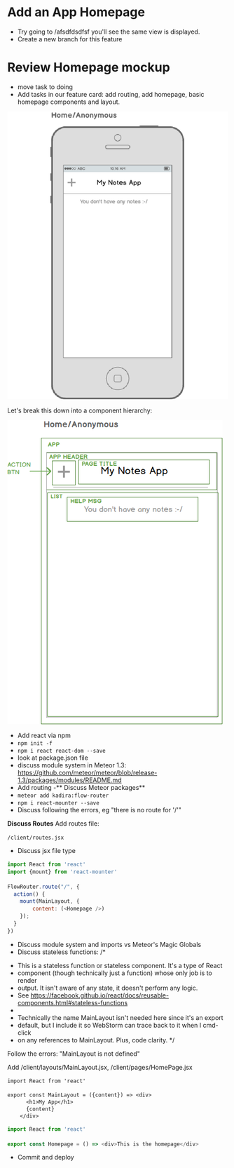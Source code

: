 # Add an App Homepage
- Try going to /afsdfdsdfsf you'll see the same view is displayed.
- Create a new branch for this feature

# Review Homepage mockup

- move task to doing
- Add tasks in our feature card: add routing, add homepage, basic homepage components and layout.

![Mockup of homepage](images/home-anon.png)


Let's break this down into a component hierarchy:


![Comp hierarchy of homepage](images/home-components.png)

- Add react via npm
- ```npm init -f```
- ```npm i react react-dom --save```
- look at package.json file
- discuss module system in Meteor 1.3: https://github.com/meteor/meteor/blob/release-1.3/packages/modules/README.md
- Add routing
-** Discuss Meteor packages**
- ``` meteor add kadira:flow-router ```
- ``` npm i react-mounter --save ```
- Discuss following the errors, eg "there is no route for '/'"

**Discuss Routes**
Add routes file:

``` /client/routes.jsx ```
- Discuss jsx file type

```js
import React from 'react'
import {mount} from 'react-mounter'

FlowRouter.route("/", {
  action() {
    mount(MainLayout, {
        content: (<Homepage />)
    });
  }
})
```



- Discuss module system and imports vs Meteor's Magic Globals
- Discuss stateless functions: /*
 * This is a stateless function or stateless component. It's a type of React
 * component (though technically just a function) whose only job is to render
 * output. It isn't aware of any state, it doesn't perform any logic.
 * See https://facebook.github.io/react/docs/reusable-components.html#stateless-functions
 *
 * Technically the name MainLayout isn't needed here since it's an export
 * default, but I include it so WebStorm can trace back to it when I cmd-click
 * on any references to MainLayout. Plus, code clarity.
 */
 

Follow the errors: "MainLayout is not defined"

Add /client/layouts/MainLayout.jsx, /client/pages/HomePage.jsx

```
import React from 'react'

export const MainLayout = ({content}) => <div>
	  <h1>My App</h1>
	  {content}
	</div>
  ```
  
  ```js 
  import React from 'react'

export const Homepage = () => <div>This is the homepage</div>
```

- Commit and deploy







